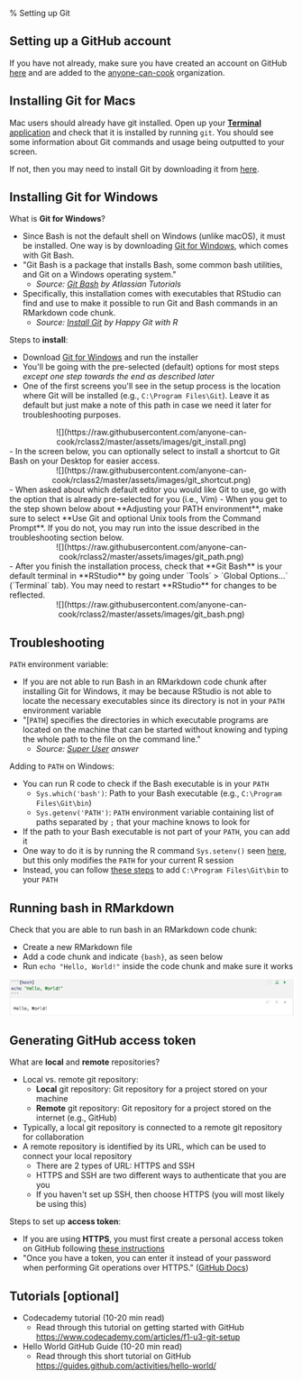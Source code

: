 % Setting up Git


## Setting up a GitHub account

If you have not already, make sure you have created an account on GitHub [here](https://github.com/) and are added to the [anyone-can-cook](https://github.com/anyone-can-cook) organization.

## Installing Git for Macs

Mac users should already have git installed. Open up your [**Terminal** application](https://support.apple.com/guide/terminal/open-or-quit-terminal-apd5265185d-f365-44cb-8b09-71a064a42125/mac) and check that it is installed by running `git`. You should see some information about Git commands and usage being outputted to your screen.

If not, then you may need to install Git by downloading it from [here](https://git-scm.com/downloads).

## Installing Git for Windows

What is **Git for Windows**?

- Since Bash is not the default shell on Windows (unlike macOS), it must be installed. One way is by downloading [Git for Windows](https://gitforwindows.org/), which comes with Git Bash.
- "Git Bash is a package that installs Bash, some common bash utilities, and Git on a Windows operating system."
  - *Source: [Git Bash](https://www.atlassian.com/git/tutorials/git-bash) by Atlassian Tutorials*
- Specifically, this installation comes with executables that RStudio can find and use to make it possible to run Git and Bash commands in an RMarkdown code chunk.
  - *Source: [Install Git](https://happygitwithr.com/install-git.html) by Happy Git with R*

Steps to **install**:

- Download [Git for Windows](https://gitforwindows.org/) and run the installer
- You'll be going with the pre-selected (default) options for most steps _except one step towards the end as described later_
- One of the first screens you'll see in the setup process is the location where Git will be installed (e.g., `C:\Program Files\Git`). Leave it as default but just make a note of this path in case we need it later for troubleshooting purposes.
<center>![](https://raw.githubusercontent.com/anyone-can-cook/rclass2/master/assets/images/git_install.png)</center>
- In the screen below, you can optionally select to install a shortcut to Git Bash on your Desktop for easier access.
<center>![](https://raw.githubusercontent.com/anyone-can-cook/rclass2/master/assets/images/git_shortcut.png)</center>
- When asked about which default editor you would like Git to use, go with the option that is already pre-selected for you (i.e., Vim)
- When you get to the step shown below about **Adjusting your PATH environment**, make sure to select **Use Git and optional Unix tools from the Command Prompt**. If you do not, you may run into the issue described in the troubleshooting section below.
<center>![](https://raw.githubusercontent.com/anyone-can-cook/rclass2/master/assets/images/git_path.png)</center>
- After you finish the installation process, check that **Git Bash** is your default terminal in **RStudio** by going under `Tools` > `Global Options...` (`Terminal` tab). You may need to restart **RStudio** for changes to be reflected.
<center>![](https://raw.githubusercontent.com/anyone-can-cook/rclass2/master/assets/images/git_bash.png)</center>

## Troubleshooting

`PATH` environment variable:

- If you are not able to run Bash in an RMarkdown code chunk after installing Git for Windows, it may be because RStudio is not able to locate the necessary executables since its directory is not in your `PATH` environment variable
- "[`PATH`] specifies the directories in which executable programs are located on the machine that can be started without knowing and typing the whole path to the file on the command line."
  - *Source: [Super User](https://superuser.com/a/284351) answer*

Adding to `PATH` on Windows:

- You can run R code to check if the Bash executable is in your `PATH`
  - `Sys.which('bash')`: Path to your Bash executable (e.g., `C:\Program Files\Git\bin`)
  - `Sys.getenv('PATH')`: `PATH` environment variable containing list of paths separated by `;` that your machine knows to look for
- If the path to your Bash executable is not part of your `PATH`, you can add it
- One way to do it is by running the R command `Sys.setenv()` seen [here](https://github.com/orgs/Rucla-ed/teams/announcements/discussions/3?from_comment=2#discussion-3-comment-2), but this only modifies the `PATH` for your current R session
- Instead, you can follow [these steps](https://helpdeskgeek.com/windows-10/add-windows-path-environment-variable/) to add `C:\Program Files\Git\bin` to your `PATH`

## Running bash in RMarkdown

Check that you are able to run bash in an RMarkdown code chunk:

- Create a new RMarkdown file
- Add a code chunk and indicate `{bash}`, as seen below
- Run `echo "Hello, World!"` inside the code chunk and make sure it works

![](https://raw.githubusercontent.com/anyone-can-cook/rclass2/main/assets/images/bash_chunk.png)

## Generating GitHub access token

What are **local** and **remote** repositories?

- Local vs. remote git repository:
    - __Local__ git repository: Git repository for a project stored on your machine
    - __Remote__ git repository: Git repository for a project stored on the internet (e.g., GitHub)
- Typically, a local git repository is connected to a remote git repository for collaboration
- A remote repository is identified by its URL, which can be used to connect your local repository
    - There are 2 types of URL: HTTPS and SSH
    - HTTPS and SSH are two different ways to authenticate that you are you
    - If you haven't set up SSH, then choose HTTPS (you will most likely be using this)
    
Steps to set up **access token**:

- If you are using **HTTPS**, you must first create a personal access token on GitHub following [these instructions](https://docs.github.com/en/authentication/keeping-your-account-and-data-secure/creating-a-personal-access-token#creating-a-token)
- "Once you have a token, you can enter it instead of your password when performing Git operations over HTTPS." ([GitHub Docs](https://docs.github.com/en/authentication/keeping-your-account-and-data-secure/creating-a-personal-access-token#using-a-token-on-the-command-line))

## Tutorials [optional]

- Codecademy tutorial (10-20 min read) 
    - Read through this tutorial on getting started with GitHub https://www.codecademy.com/articles/f1-u3-git-setup  
- Hello World GitHub Guide (10-20 min read) 
    - Read through this short tutorial on GitHub https://guides.github.com/activities/hello-world/  

